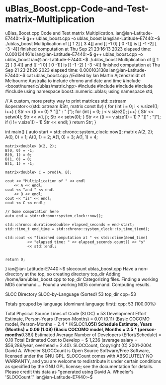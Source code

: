 # uBlas_Boost.cpp-Code-and-Test-matrix-Multiplication
uBlas_Boost.cpp Code and Test matrix Multiplication.
ian@ian-Latitude-E7440:~$ g++ ublas_boost.cpp -o ublas_boost
ian@ian-Latitude-E7440:~$ ./ublas_boost
Multiplication of 
[[   1   2]
 [   3   4]]
and 
[[  -1   0]
 [   0  -1]]
is
[[  -1  -2]
 [  -3  -4]]
finished computation at Thu Sep 21 23:16:13 2023
elapsed time: 0.000134461s
ian@ian-Latitude-E7440:~$ g++ ublas_boost.cpp -o ublas_boost
ian@ian-Latitude-E7440:~$ ./ublas_boost
Multiplication of 
[[   1   2]
 [   3   4]]
and 
[[  -1   0]
 [   0  -1]]
is
[[  -1  -2]
 [  -3  -4]]
finished computation at Thu Sep 21 23:21:26 2023
elapsed time: 0.000103138s
ian@ian-Latitude-E7440:~$ cat ublas_boost.cpp
//Edited by Ian Martin Ajzenszmidt of Melbourne Australia to include chrono and date and time
#include <boost/numeric/ublas/matrix.hpp>
#include <iomanip>
#include <iostream>
#include <algorithm>
#include <ctime>
#include <chrono>
using namespace boost::numeric::ublas;
using namespace std;

// A custom, more pretty way to print matrices
std::ostream &operator<<(std::ostream &Str, matrix<double> const &v)
{
	for (int i = 0; i < v.size1(); i++)
	{
		Str << ((i == 0) ? "[[" : " [");
		for (int j = 0; j < v.size2(); j++)
		{
			Str << setw(4);
			Str << v(i, j);
			Str << setw(0);
		}
		Str << ((i == v.size1() - 1) ? "]]" : "]");
		if (i != v.size1() - 1)
			Str << endl;
	}
	return Str;
}

int main()
{
        auto start = std::chrono::system_clock::now();
	matrix<double> A(2, 2);
	A(0, 0) = 1;
	A(0, 1) = 2;
	A(1, 0) = 3;
	A(1, 1) = 4;

	matrix<double> B(2, 2);
	B(0, 0) = -1;
	B(0, 1) = 0;
	B(1, 0) = 0;
	B(1, 1) = -1;

	matrix<double> C = prod(A, B);

	cout << "Multiplication of " << endl
		<< A << endl;
	cout << "and " << endl
		<< B << endl;
	cout << "is" << endl;
	cout << C << endl;
   
    // Some computation here
    auto end = std::chrono::system_clock::now();
 
    std::chrono::duration<double> elapsed_seconds = end-start;
    std::time_t end_time = std::chrono::system_clock::to_time_t(end);
 
    std::cout << "finished computation at " << std::ctime(&end_time)
              << "elapsed time: " << elapsed_seconds.count() << "s"
              << std::endl;


	return 0;
}
ian@ian-Latitude-E7440:~$ sloccount ublas_boost.cpp
Have a non-directory at the top, so creating directory top_dir
Adding /home/ian/ublas_boost.cpp to top_dir
Categorizing files.
Finding a working MD5 command....
Found a working MD5 command.
Computing results.


SLOC	Directory	SLOC-by-Language (Sorted)
53      top_dir         cpp=53


Totals grouped by language (dominant language first):
cpp:             53 (100.00%)




Total Physical Source Lines of Code (SLOC)                = 53
Development Effort Estimate, Person-Years (Person-Months) = 0.01 (0.11)
 (Basic COCOMO model, Person-Months = 2.4 * (KSLOC**1.05))
Schedule Estimate, Years (Months)                         = 0.09 (1.08)
 (Basic COCOMO model, Months = 2.5 * (person-months**0.38))
Estimated Average Number of Developers (Effort/Schedule)  = 0.10
Total Estimated Cost to Develop                           = $ 1,236
 (average salary = $56,286/year, overhead = 2.40).
SLOCCount, Copyright (C) 2001-2004 David A. Wheeler
SLOCCount is Open Source Software/Free Software, licensed under the GNU GPL.
SLOCCount comes with ABSOLUTELY NO WARRANTY, and you are welcome to
redistribute it under certain conditions as specified by the GNU GPL license;
see the documentation for details.
Please credit this data as "generated using David A. Wheeler's 'SLOCCount'."
ian@ian-Latitude-E7440:~$ 

